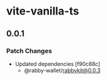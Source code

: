 # vite-vanilla-ts

## 0.0.1

### Patch Changes

- Updated dependencies [f90c88c]
  - @rabby-wallet/rabbykit@0.0.3
